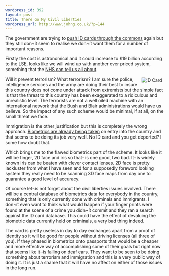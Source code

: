 ```yaml
--- 
wordpress_id: 392
layout: post
title: There Go My Civil Liberties
wordpress_url: http://www.johng.co.uk/?p=144
---
```

The government are trying to <a href="http://news.bbc.co.uk/1/hi/uk_politics/4628641.stm">push ID cards through the commons</a> again but they still don¬ít seem to realise we don¬ít want them for a number of important reasons.

Firstly the cost is astronomical and it could increase to £19 billion according to the LSE, looks like we will wind up with another over priced system, something that the <a href="http://news.bbc.co.uk/1/hi/health/3734504.stm">NHS can tell us all about</a>.

<img src="http://www.johng.co.uk/wp-content/images/idcard.jpg" align="right" vspace=3 hspace=5 alt="ID Card" />Will it prevent terrorism? What terrorism? I am sure the police, intelligence services and the army are doing their best to insure this country does not come under attack from extremists but the simple fact is that the threat to this country has been exaggerated to a ridiculous and unrealistic level. The terrorists are not a well oiled machine with an international network that the Bush and Blair administrations would have us believe. So the impact of any such scheme would be minimal, if at all, on the small threat we face.

Immigration is the other justification but this is completely the wrong approach. <a href="http://www.ind.homeoffice.gov.uk/ind/en/home/applying/iris/faq_s.html">Biometrics are already being taken</a> on entry into the country and that seems to be doing its job very well. No ID card and you get deported? I some how doubt that.

Which brings me to the flawed biometrics part of the scheme. It looks like it will be finger, 2D face and iris so that¬ís one good, two bad. It¬ís widely known iris can be beaten with clever contact lenses. 2D face is pretty lackluster from what I have seen and for a supposedly foreword looking system they really need to be scanning 3D face maps from day one to guarantee a good level of accuracy.

Of course let¬ís not forget about the civil liberties issues involved. There will be a central database of biometrics data for everybody in the country, something that is only currently done with criminals and immigrants. I don¬ít even want to think what would happen if your finger prints were found at the scene of a crime you didn¬ít commit and they ran a search against the ID card database. This could have the effect of devaluing the biometric data currently held on criminals, a very bad thing indeed.

The card is pretty useless in day to day exchanges apart from a proof of identity so it will be good for people without driving licenses (all three of you). If they phased in biometrics onto passports that would be a cheaper and more effective way of accomplishing some of their goals but right now that seems like it¬ís falling on deaf ears. They want to be seen to be doing something about terrorism and immigration and this is a very public way of doing it. It is just a shame that it will have no affect on either of those issues in the long run.
